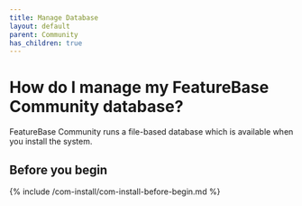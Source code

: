 ```yaml
---
title: Manage Database
layout: default
parent: Community
has_children: true
---
```


# How do I manage my FeatureBase Community database?

FeatureBase Community runs a file-based database which is available when you install the system.

## Before you begin

{% include /com-install/com-install-before-begin.md %}

##

